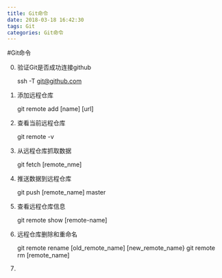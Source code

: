 ```yaml
---
title: Git命令
date: 2018-03-18 16:42:30
tags: Git
categories: Git命令
---
```


#Git命令

0. 验证Git是否成功连接github

	ssh -T git@github.com
1. 添加远程仓库

	git remote add [name] [url]
2. 查看当前远程仓库

	git remote -v
3. 从远程仓库抓取数据

	git fetch [remote_nme]
4. 推送数据到远程仓库

	git push [remote_name] master
5. 查看远程仓库信息

	git remote show [remote-name]
6. 远程仓库删除和重命名

	git remote rename [old_remote_name] [new_remote_name}
	git remote rm [remote_name]
7. 
